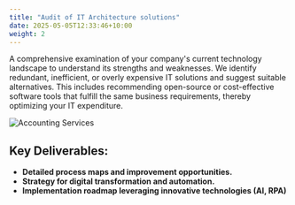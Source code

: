 ```yaml
---
title: "Audit of IT Architecture solutions"
date: 2025-05-05T12:33:46+10:00
weight: 2
---
```

A comprehensive examination of your company's current technology landscape to understand its strengths and weaknesses. We identify redundant, inefficient, or overly expensive IT solutions and suggest suitable alternatives. This includes recommending open-source or cost-effective software tools that fulfill the same business requirements, thereby optimizing your IT expenditure.

![Accounting Services](/images/austin-distel-nGc5RT2HmF0-unsplash.jpg)

## Key Deliverables:
- **Detailed process maps and improvement opportunities.**
- **Strategy for digital transformation and automation.**
- **Implementation roadmap leveraging innovative technologies (AI, RPA)**

